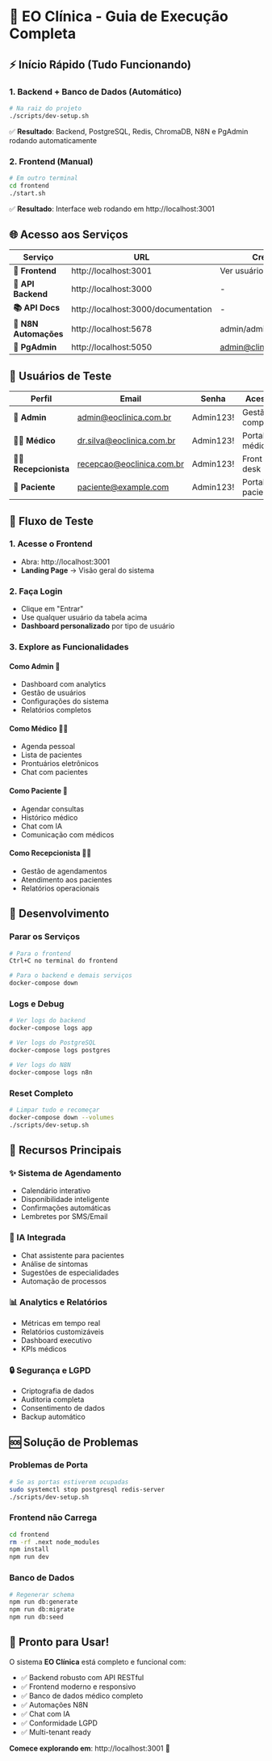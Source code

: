 # 🚀 EO Clínica - Guia de Execução Completa

## ⚡ Início Rápido (Tudo Funcionando)

### 1. Backend + Banco de Dados (Automático)
```bash
# Na raiz do projeto
./scripts/dev-setup.sh
```
✅ **Resultado**: Backend, PostgreSQL, Redis, ChromaDB, N8N e PgAdmin rodando automaticamente

### 2. Frontend (Manual)
```bash
# Em outro terminal
cd frontend
./start.sh
```
✅ **Resultado**: Interface web rodando em http://localhost:3001

## 🌐 Acesso aos Serviços

| Serviço | URL | Credenciais |
|---------|-----|-------------|
| **🎨 Frontend** | http://localhost:3001 | Ver usuários abaixo |
| **🔧 API Backend** | http://localhost:3000 | - |
| **📚 API Docs** | http://localhost:3000/documentation | - |
| **🤖 N8N Automações** | http://localhost:5678 | admin/admin123 |
| **💾 PgAdmin** | http://localhost:5050 | admin@clinic.com/admin123 |

## 👥 Usuários de Teste

| Perfil | Email | Senha | Acesso |
|--------|-------|-------|--------|
| **👑 Admin** | admin@eoclinica.com.br | Admin123! | Gestão completa |
| **👨‍⚕️ Médico** | dr.silva@eoclinica.com.br | Admin123! | Portal médico |
| **👩‍💼 Recepcionista** | recepcao@eoclinica.com.br | Admin123! | Front desk |
| **🤒 Paciente** | paciente@example.com | Admin123! | Portal paciente |

## 🎯 Fluxo de Teste

### 1. Acesse o Frontend
- Abra: http://localhost:3001
- **Landing Page** → Visão geral do sistema

### 2. Faça Login
- Clique em "Entrar" 
- Use qualquer usuário da tabela acima
- **Dashboard personalizado** por tipo de usuário

### 3. Explore as Funcionalidades

#### Como Admin 👑
- Dashboard com analytics
- Gestão de usuários
- Configurações do sistema
- Relatórios completos

#### Como Médico 👨‍⚕️
- Agenda pessoal
- Lista de pacientes
- Prontuários eletrônicos
- Chat com pacientes

#### Como Paciente 🤒
- Agendar consultas
- Histórico médico
- Chat com IA
- Comunicação com médicos

#### Como Recepcionista 👩‍💼
- Gestão de agendamentos
- Atendimento aos pacientes
- Relatórios operacionais

## 🔧 Desenvolvimento

### Parar os Serviços
```bash
# Para o frontend
Ctrl+C no terminal do frontend

# Para o backend e demais serviços
docker-compose down
```

### Logs e Debug
```bash
# Ver logs do backend
docker-compose logs app

# Ver logs do PostgreSQL
docker-compose logs postgres

# Ver logs do N8N
docker-compose logs n8n
```

### Reset Completo
```bash
# Limpar tudo e recomeçar
docker-compose down --volumes
./scripts/dev-setup.sh
```

## 📱 Recursos Principais

### ✨ Sistema de Agendamento
- Calendário interativo
- Disponibilidade inteligente
- Confirmações automáticas
- Lembretes por SMS/Email

### 🤖 IA Integrada
- Chat assistente para pacientes
- Análise de sintomas
- Sugestões de especialidades
- Automação de processos

### 📊 Analytics e Relatórios
- Métricas em tempo real
- Relatórios customizáveis
- Dashboard executivo
- KPIs médicos

### 🔒 Segurança e LGPD
- Criptografia de dados
- Auditoria completa
- Consentimento de dados
- Backup automático

## 🆘 Solução de Problemas

### Problemas de Porta
```bash
# Se as portas estiverem ocupadas
sudo systemctl stop postgresql redis-server
./scripts/dev-setup.sh
```

### Frontend não Carrega
```bash
cd frontend
rm -rf .next node_modules
npm install
npm run dev
```

### Banco de Dados
```bash
# Regenerar schema
npm run db:generate
npm run db:migrate
npm run db:seed
```

## 🎉 Pronto para Usar!

O sistema **EO Clínica** está completo e funcional com:
- ✅ Backend robusto com API RESTful
- ✅ Frontend moderno e responsivo
- ✅ Banco de dados médico completo
- ✅ Automações N8N
- ✅ Chat com IA
- ✅ Conformidade LGPD
- ✅ Multi-tenant ready

**Comece explorando em**: http://localhost:3001 🚀
